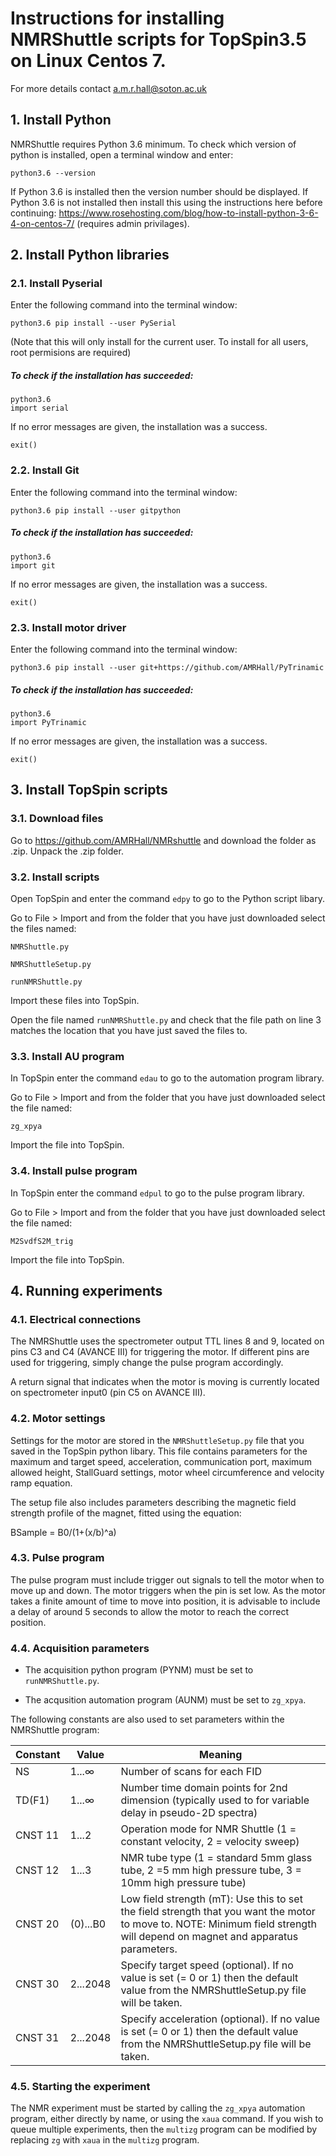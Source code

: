 # Instructions for installing NMRShuttle scripts for TopSpin3.5 on Linux Centos 7.
For more details contact a.m.r.hall@soton.ac.uk

## 1. Install Python
NMRShuttle requires Python 3.6 minimum. To check which version of python is installed, open a terminal window and enter:

`python3.6 --version`  

If Python 3.6 is installed then the version number should be displayed. If Python 3.6 is not installed then install this using the instructions here before continuing: https://www.rosehosting.com/blog/how-to-install-python-3-6-4-on-centos-7/ (requires admin privilages).

## 2. Install Python libraries
### 2.1. Install Pyserial
Enter the following command into the terminal window:

`python3.6 pip install --user PySerial`

(Note that this will only install for the current user. To install for all users, root permisions are required)

##### To check if the installation has succeeded:  
`python3.6`  
`import serial`

If no error messages are given, the installation was a success.

`exit()`



### 2.2. Install Git
Enter the following command into the terminal window:

`python3.6 pip install --user gitpython`

##### To check if the installation has succeeded:  
`python3.6`  
`import git`

If no error messages are given, the installation was a success.

`exit()`



### 2.3. Install motor driver
Enter the following command into the terminal window:

`python3.6 pip install --user git+https://github.com/AMRHall/PyTrinamic`

##### To check if the installation has succeeded:  
`python3.6`  
`import PyTrinamic`

If no error messages are given, the installation was a success.

`exit()`


## 3. Install TopSpin scripts
### 3.1. Download files
Go to https://github.com/AMRHall/NMRshuttle and download the folder as .zip.
Unpack the .zip folder.

### 3.2. Install scripts
Open TopSpin and enter the command `edpy` to go to the Python script libary.

Go to File > Import and from the folder that you have just downloaded select the files named:

`NMRShuttle.py`

`NMRShuttleSetup.py`

`runNMRShuttle.py`

Import these files into TopSpin.

Open the file named `runNMRShuttle.py` and check that the file path on line 3 matches the location that you have just saved the files to.

### 3.3. Install AU program
In TopSpin enter the command `edau` to go to the automation program library.

Go to File > Import and from the folder that you have just downloaded select the file named:

`zg_xpya`

Import the file into TopSpin.

### 3.4. Install pulse program
In TopSpin enter the command `edpul` to go to the pulse program library.

Go to File > Import and from the folder that you have just downloaded select the file named:

`M2SvdfS2M_trig`

Import the file into TopSpin.

## 4. Running experiments
### 4.1. Electrical connections
The NMRShuttle uses the spectrometer output TTL lines 8 and 9, located on pins C3 and C4 (AVANCE III) for triggering the motor. If different pins are used for triggering, simply change the pulse program accordingly.

A return signal that indicates when the motor is moving is currently located on spectrometer input0 (pin C5 on AVANCE III).

### 4.2. Motor settings
Settings for the motor are stored in the `NMRShuttleSetup.py` file that you saved in the TopSpin python libary. This file contains parameters for the maximum and target speed, acceleration, communication port, maximum allowed height, StallGuard settings, motor wheel circumference and velocity ramp equation.

The setup file also includes parameters describing the magnetic field strength profile of the magnet, fitted using the equation:

BSample = B0/(1+(x/b)^a)

### 4.3. Pulse program
The pulse program must include trigger out signals to tell the motor when to move up and down. The motor triggers when the pin is set low. As the motor takes a finite amount of time to move into position, it is advisable to include a delay of around 5 seconds to allow the motor to reach the correct position.

### 4.4. Acquisition parameters
* The acquisition python program (PYNM) must be set to `runNMRShuttle.py`.

* The acqusition automation program (AUNM) must be set to `zg_xpya`.

The following constants are also used to set parameters within the NMRShuttle program:

| Constant        | Value           | Meaning  |
| --- | --- | --- |
| NS     | 1...&#8734;| Number of scans for each FID |
| TD(F1)    | 1...&#8734;| Number time domain points for 2nd dimension (typically used to for variable delay in pseudo-2D spectra) |
| CNST 11    | 1...2| Operation mode for NMR Shuttle (1 = constant velocity, 2 = velocity sweep) |
| CNST 12    | 1...3| NMR tube type (1 = standard 5mm glass tube, 2 =5 mm high pressure tube, 3 = 10mm high pressure tube) |
| CNST 20    | (0)...B0| Low field strength (mT): Use this to set the field strength that you want the motor to move to. NOTE: Minimum field strength will depend on magnet and apparatus parameters. |
| CNST 30    | 2...2048| Specify target speed (optional). If no value is set (= 0 or 1) then the default value from the NMRShuttleSetup.py file will be taken.|
| CNST 31    | 2...2048| Specify acceleration (optional). If no value is set (= 0 or 1) then the default value from the NMRShuttleSetup.py file will be taken.|

### 4.5. Starting the experiment
The NMR experiment must be started by calling the `zg_xpya` automation program, either directly by name, or using the `xaua` command. If you wish to queue multiple experiments, then the `multizg` program can be modified by replacing `zg` with `xaua` in the `multizg` program.
